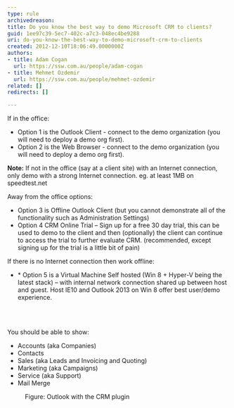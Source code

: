 ```yaml
---
type: rule
archivedreason: 
title: Do you know the best way to demo Microsoft CRM to clients?
guid: 1ee97c39-5ec7-402c-a7c3-048ec4be9288
uri: do-you-know-the-best-way-to-demo-microsoft-crm-to-clients
created: 2012-12-10T18:06:49.0000000Z
authors:
- title: Adam Cogan
  url: https://ssw.com.au/people/adam-cogan
- title: Mehmet Ozdemir
  url: https://ssw.com.au/people/mehmet-ozdemir
related: []
redirects: []

---
```



<p>If in the office&#58;</p>
                <ul>
                    <li>Option 1 is the Outlook Client - connect to the demo organization (you will need to deploy a demo org first).</li>
                    <li>Option 2 is the Web Browser - connect to the demo organization (you will need to deploy a demo org first).</li>
                </ul>
                <p><strong>Note&#58;</strong> If not in the office (say at a client site) with an Internet connection, only demo with a strong Internet connection. eg. at least 1MB on speedtest.net</p>
                <p>Away from the office options&#58;</p>
                <ul>
                    <li>Option 3 is Offline Outlook Client (but you cannot demonstrate all of the functionality such as Administration Settings)</li>
                    <li>Option 4 CRM Online Trial – Sign up for a free 30 day trial, this can be used to demo to the client and then (optionally) the client can continue to access the trial to further evaluate CRM. (recommended, except signing up for the trial is a little bit of pain)</li>
                </ul>
                <p>If there is no Internet connection then work offline&#58;</p>
                <ul>
                    <li>* Option 5 is a Virtual Machine Self hosted (Win 8 + Hyper-V being the latest stack) – with internal network connection shared up between host and guest. Host IE10 and Outlook 2013 on Win 8 offer best user/demo experience.</li>
                </ul>
<br><excerpt class='endintro'></excerpt><br>
<p>You should be able to show&#58;</p><ul><li>Accounts (aka Companies)</li><li>Contacts</li><li>Sales (aka Leads and Invoicing and Quoting)</li><li>Marketing (aka Campaigns)</li><li>Service (aka Support)</li><li>Mail Merge</li></ul><dl class="image"><dt>
      <img src="/PublishingImages/CRM-2013-screenshot.jpg" alt="" />
   </dt><dd>Figure&#58; Outlook​ with the CRM plugin</dd></dl>


